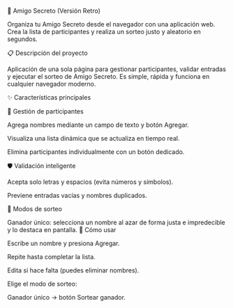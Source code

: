 🌟 Amigo Secreto (Versión Retro)

Organiza tu Amigo Secreto desde el navegador con una aplicación web. Crea la lista de participantes y realiza un sorteo justo y aleatorio en segundos.

📋 Descripción del proyecto

Aplicación de una sola página para gestionar participantes, validar entradas y ejecutar el sorteo de Amigo Secreto. Es simple, rápida y funciona en cualquier navegador moderno.

✨ Características principales

👾 Gestión de participantes

Agrega nombres mediante un campo de texto y botón Agregar.

Visualiza una lista dinámica que se actualiza en tiempo real.

Elimina participantes individualmente con un botón dedicado.

🛡️ Validación inteligente

Acepta solo letras y espacios (evita números y símbolos).

Previene entradas vacías y nombres duplicados.

🎲 Modos de sorteo

Ganador único: selecciona un nombre al azar de forma justa e impredecible y lo destaca en pantalla. 🚀 Cómo usar

Escribe un nombre y presiona Agregar.

Repite hasta completar la lista.

Edita si hace falta (puedes eliminar nombres).

Elige el modo de sorteo:

Ganador único → botón Sortear ganador. 
